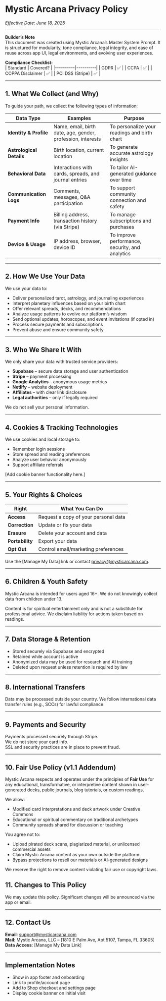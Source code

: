 # Mystic Arcana Privacy Policy
*Effective Date: June 18, 2025*

---

**Builder’s Note**  
This document was created using Mystic Arcana’s Master System Prompt. It is structured for modularity, tone compliance, legal integrity, and ease of reuse across app UI, legal environments, and evolving user experiences.

**Compliance Checklist:**  
| Standard | Covered? |
|----------|----------|
| GDPR     | ✅       |
| CCPA     | ✅       |
| COPPA Disclaimer | ✅ |
| PCI DSS (Stripe) | ✅ |

---

## 1. What We Collect (and Why)

To guide your path, we collect the following types of information:

| Data Type | Examples | Purpose |
|----------|----------|---------|
| **Identity & Profile** | Name, email, birth date, age, gender, profession, interests | To personalize your readings and birth chart |
| **Astrological Details** | Birth location, current location | To generate accurate astrology insights |
| **Behavioral Data** | Interactions with cards, spreads, and journal entries | To tailor AI-generated guidance over time |
| **Communication Logs** | Comments, messages, Q&A participation | To support community connection and safety |
| **Payment Info** | Billing address, transaction history (via Stripe) | To manage subscriptions and purchases |
| **Device & Usage** | IP address, browser, device ID | To improve performance, security, and analytics |

---

## 2. How We Use Your Data

We use your data to:

- Deliver personalized tarot, astrology, and journaling experiences  
- Interpret planetary influences based on your birth chart  
- Offer relevant spreads, decks, and recommendations  
- Analyze usage patterns to evolve our platform’s wisdom  
- Send optional updates, horoscopes, and event invitations (if opted in)  
- Process secure payments and subscriptions  
- Prevent abuse and ensure community safety

---

## 3. Who We Share It With

We only share your data with trusted service providers:

- **Supabase** – secure data storage and user authentication  
- **Stripe** – payment processing  
- **Google Analytics** – anonymous usage metrics  
- **Netlify** – website deployment  
- **Affiliates** – with clear link disclosure  
- **Legal authorities** – only if legally required

We do not sell your personal information.

---

## 4. Cookies & Tracking Technologies

We use cookies and local storage to:

- Remember login sessions  
- Store spread and reading preferences  
- Analyze user behavior anonymously  
- Support affiliate referrals

[Add cookie banner functionality here.]

---

## 5. Your Rights & Choices

| Right | What You Can Do |
|-------|------------------|
| **Access** | Request a copy of your personal data |
| **Correction** | Update or fix your data |
| **Erasure** | Delete your account and data |
| **Portability** | Export your data |
| **Opt Out** | Control email/marketing preferences |

Use the [Manage My Data] link or contact privacy@mysticarcana.com.

---

## 6. Children & Youth Safety

Mystic Arcana is intended for users aged 16+. We do not knowingly collect data from children under 13.

Content is for spiritual entertainment only and is not a substitute for professional advice. We disclaim liability for actions taken based on readings.

---

## 7. Data Storage & Retention

- Stored securely via Supabase and encrypted  
- Retained while account is active  
- Anonymized data may be used for research and AI training  
- Deleted upon request unless retention is required by law

---

## 8. International Transfers

Data may be processed outside your country. We follow international data transfer rules (e.g., SCCs) for lawful compliance.

---

## 9. Payments and Security

Payments processed securely through Stripe.  
We do not store your card info.  
SSL and security practices are in place to prevent fraud.

---

## 10. Fair Use Policy (v1.1 Addendum)

Mystic Arcana respects and operates under the principles of **Fair Use** for any educational, transformative, or interpretive content shown in user-generated decks, public journals, blog tutorials, or custom readings.

We allow:
- Modified card interpretations and deck artwork under Creative Commons  
- Educational or spiritual commentary on traditional archetypes  
- Community spreads shared for discussion or teaching

You agree not to:
- Upload pirated deck scans, plagiarized material, or unlicensed commercial assets  
- Claim Mystic Arcana content as your own outside the platform  
- Bypass protections to resell our materials or AI-generated designs

We reserve the right to remove content violating fair use or copyright laws.

## 11. Changes to This Policy

We may update this policy. Significant changes will be announced via the app or email.

---

## 12. Contact Us

**Email**: support@mysticarcana.com  
**Mail**: Mystic Arcana, LLC – [1810 E Palm Ave, Apt 5107, Tampa, FL 33605]  
**Data Access**: [Manage My Data Link]

---

## Implementation Notes

- Show in app footer and onboarding
- Link to profile/account page
- Add to Shop checkout and settings page
- Display cookie banner on initial visit
